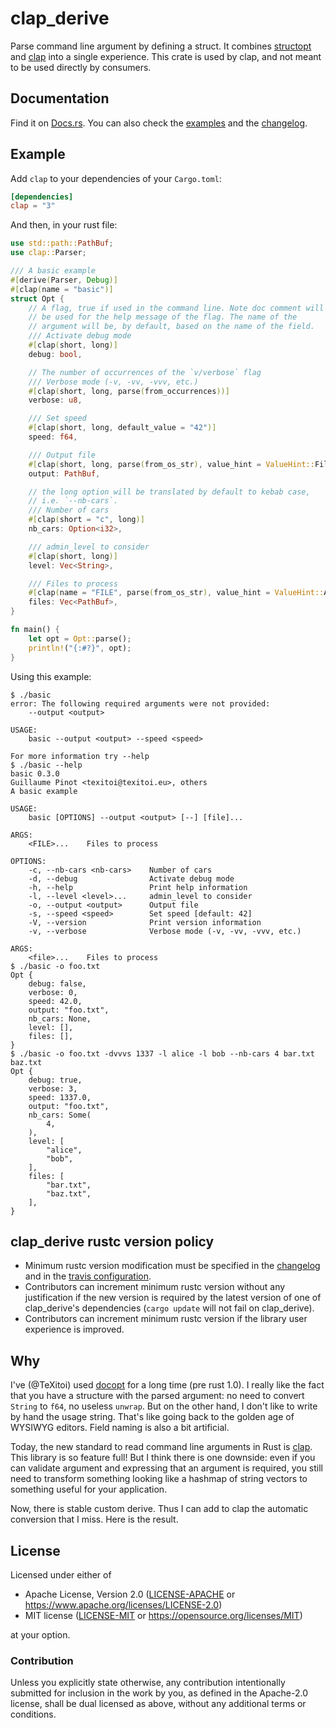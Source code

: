 # clap_derive

Parse command line argument by defining a struct.  It combines [structopt](https://github.com/TeXitoi/structopt) and [clap](https://crates.io/crates/clap) into a single experience. This crate is used by clap, and not meant to be used directly by
consumers.

## Documentation

Find it on [Docs.rs](https://docs.rs/clap_derive).  You can also check the [examples](https://github.com/clap-rs/clap/tree/master/clap_derive/examples) and the [changelog](https://github.com/clap-rs/clap/blob/master/CHANGELOG.md).

## Example

Add `clap` to your dependencies of your `Cargo.toml`:

```toml
[dependencies]
clap = "3"
```

And then, in your rust file:
```rust
use std::path::PathBuf;
use clap::Parser;

/// A basic example
#[derive(Parser, Debug)]
#[clap(name = "basic")]
struct Opt {
    // A flag, true if used in the command line. Note doc comment will
    // be used for the help message of the flag. The name of the
    // argument will be, by default, based on the name of the field.
    /// Activate debug mode
    #[clap(short, long)]
    debug: bool,

    // The number of occurrences of the `v/verbose` flag
    /// Verbose mode (-v, -vv, -vvv, etc.)
    #[clap(short, long, parse(from_occurrences))]
    verbose: u8,

    /// Set speed
    #[clap(short, long, default_value = "42")]
    speed: f64,

    /// Output file
    #[clap(short, long, parse(from_os_str), value_hint = ValueHint::FilePath)]
    output: PathBuf,

    // the long option will be translated by default to kebab case,
    // i.e. `--nb-cars`.
    /// Number of cars
    #[clap(short = "c", long)]
    nb_cars: Option<i32>,

    /// admin_level to consider
    #[clap(short, long)]
    level: Vec<String>,

    /// Files to process
    #[clap(name = "FILE", parse(from_os_str), value_hint = ValueHint::AnyPath)]
    files: Vec<PathBuf>,
}

fn main() {
    let opt = Opt::parse();
    println!("{:#?}", opt);
}
```

Using this example:
```
$ ./basic
error: The following required arguments were not provided:
    --output <output>

USAGE:
    basic --output <output> --speed <speed>

For more information try --help
$ ./basic --help
basic 0.3.0
Guillaume Pinot <texitoi@texitoi.eu>, others
A basic example

USAGE:
    basic [OPTIONS] --output <output> [--] [file]...

ARGS:
    <FILE>...    Files to process

OPTIONS:
    -c, --nb-cars <nb-cars>    Number of cars
    -d, --debug                Activate debug mode
    -h, --help                 Print help information
    -l, --level <level>...     admin_level to consider
    -o, --output <output>      Output file
    -s, --speed <speed>        Set speed [default: 42]
    -V, --version              Print version information
    -v, --verbose              Verbose mode (-v, -vv, -vvv, etc.)

ARGS:
    <file>...    Files to process
$ ./basic -o foo.txt
Opt {
    debug: false,
    verbose: 0,
    speed: 42.0,
    output: "foo.txt",
    nb_cars: None,
    level: [],
    files: [],
}
$ ./basic -o foo.txt -dvvvs 1337 -l alice -l bob --nb-cars 4 bar.txt baz.txt
Opt {
    debug: true,
    verbose: 3,
    speed: 1337.0,
    output: "foo.txt",
    nb_cars: Some(
        4,
    ),
    level: [
        "alice",
        "bob",
    ],
    files: [
        "bar.txt",
        "baz.txt",
    ],
}
```

## clap_derive rustc version policy

- Minimum rustc version modification must be specified in the [changelog](https://github.com/clap-rs/clap_derive/blob/master/CHANGELOG.md) and in the [travis configuration](https://github.com/clap-rs/clap_derive/blob/master/.travis.yaml).
- Contributors can increment minimum rustc version without any justification if the new version is required by the latest version of one of clap_derive's dependencies (`cargo update` will not fail on clap_derive).
- Contributors can increment minimum rustc version if the library user experience is improved.

## Why

I've (@TeXitoi) used [docopt](https://crates.io/crates/docopt) for a long time (pre rust 1.0). I really like the fact that you have a structure with the parsed argument: no need to convert `String` to `f64`, no useless `unwrap`. But on the other hand, I don't like to write by hand the usage string. That's like going back to the golden age of WYSIWYG editors.  Field naming is also a bit artificial.

Today, the new standard to read command line arguments in Rust is [clap](https://crates.io/crates/clap).  This library is so feature full! But I think there is one downside: even if you can validate argument and expressing that an argument is required, you still need to transform something looking like a hashmap of string vectors to something useful for your application.

Now, there is stable custom derive. Thus I can add to clap the automatic conversion that I miss. Here is the result.

## License

Licensed under either of

- Apache License, Version 2.0 ([LICENSE-APACHE](LICENSE-APACHE) or <https://www.apache.org/licenses/LICENSE-2.0>)
- MIT license ([LICENSE-MIT](LICENSE-MIT) or <https://opensource.org/licenses/MIT>)

at your option.

### Contribution

Unless you explicitly state otherwise, any contribution intentionally submitted
for inclusion in the work by you, as defined in the Apache-2.0 license, shall be
dual licensed as above, without any additional terms or conditions.
